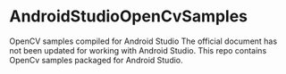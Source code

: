 # AndroidStudioOpenCvSamples
OpenCV samples compiled for Android Studio
The official document has not been updated for working with Android Studio. This repo contains OpenCv samples packaged for Android Studio.
